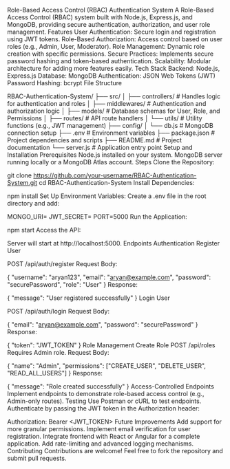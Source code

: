 Role-Based Access Control (RBAC) Authentication System
A Role-Based Access Control (RBAC) system built with Node.js, Express.js, and MongoDB, providing secure authentication, authorization, and user role management.
Features
User Authentication: Secure login and registration using JWT tokens.
Role-Based Authorization: Access control based on user roles (e.g., Admin, User, Moderator).
Role Management: Dynamic role creation with specific permissions.
Secure Practices: Implements secure password hashing and token-based authentication.
Scalability: Modular architecture for adding more features easily.
Tech Stack
Backend: Node.js, Express.js
Database: MongoDB
Authentication: JSON Web Tokens (JWT)
Password Hashing: bcrypt
File Structure

RBAC-Authentication-System/
├── src/
│   ├── controllers/       # Handles logic for authentication and roles
│   ├── middlewares/       # Authentication and authorization logic
│   ├── models/            # Database schemas for User, Role, and Permissions
│   ├── routes/            # API route handlers
│   └── utils/             # Utility functions (e.g., JWT management)
├── config/
│   └── db.js              # MongoDB connection setup
├── .env                   # Environment variables
├── package.json           # Project dependencies and scripts
├── README.md              # Project documentation
└── server.js              # Application entry point
Setup and Installation
Prerequisites
Node.js installed on your system.
MongoDB server running locally or a MongoDB Atlas account.
Steps
Clone the Repository:

git clone https://github.com/your-username/RBAC-Authentication-System.git
cd RBAC-Authentication-System
Install Dependencies:


npm install
Set Up Environment Variables: Create a .env file in the root directory and add:


MONGO_URI=<Your MongoDB Connection URI>
JWT_SECRET=<Your JWT Secret Key>
PORT=5000
Run the Application:


npm start
Access the API:

Server will start at http://localhost:5000.
Endpoints
Authentication
Register User

POST /api/auth/register
Request Body:

{
  "username": "aryan123",
  "email": "aryan@example.com",
  "password": "securePassword",
  "role": "User"
}
Response:

{
  "message": "User registered successfully"
}
Login User

POST /api/auth/login
Request Body:

{
  "email": "aryan@example.com",
  "password": "securePassword"
}
Response:

{
  "token": "JWT_TOKEN"
}
Role Management
Create Role
POST /api/roles
Requires Admin role.
Request Body:

{
  "name": "Admin",
  "permissions": ["CREATE_USER", "DELETE_USER", "READ_ALL_USERS"]
}
Response:

{
  "message": "Role created successfully"
}
Access-Controlled Endpoints
Implement endpoints to demonstrate role-based access control (e.g., Admin-only routes).
Testing
Use Postman or cURL to test endpoints.
Authenticate by passing the JWT token in the Authorization header:

Authorization: Bearer <JWT_TOKEN>
Future Improvements
Add support for more granular permissions.
Implement email verification for user registration.
Integrate frontend with React or Angular for a complete application.
Add rate-limiting and advanced logging mechanisms.
Contributing
Contributions are welcome! Feel free to fork the repository and submit pull requests.
